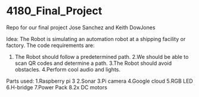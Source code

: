 # 4180_Final_Project
Repo for our final project
Jose Sanchez and Keith DowJones 

Idea: The Robot is simulating an automation robot at a shipping facility or factory.
The code requirements are:
1. The Robot should follow a predetermined path.
2.We should be able to scan QR codes and determine a path.
3.The Robot should avoid obstacles.
4.Perform cool audio and lights. 

Parts used:
1.Raspberry pi 3
2.Sonar
3.Pi camera
4.Google cloud
5.RGB LED
6.H-bridge
7.Power Pack
8.2x DC motors

